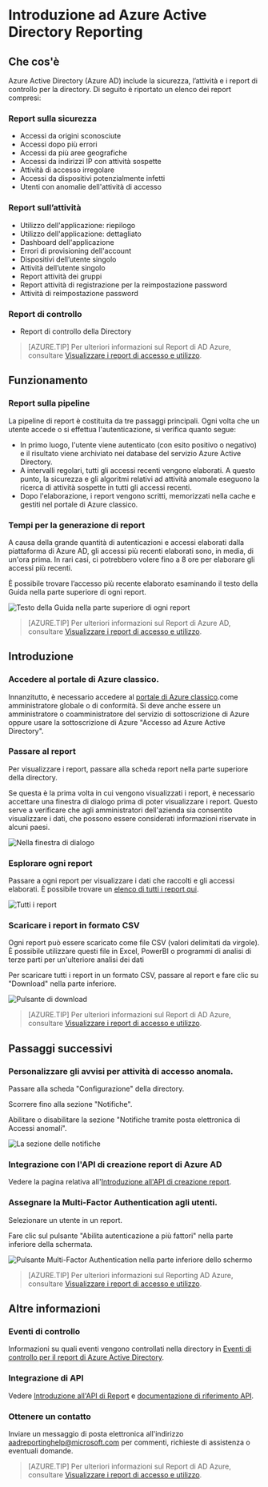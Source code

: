 <properties
   pageTitle="Azure Active Directory Reporting: Introduzione | Microsoft Azure"
   description="Elenca i vari report disponibili nei report di Azure Active Directory"
   services="active-directory"
   documentationCenter=""
   authors="dhanyahk"
   manager="femila"
   editor=""/>  

<tags
   ms.service="active-directory"
   ms.devlang="na"
   ms.topic="get-started-article"
   ms.tgt_pltfrm="na"
   ms.workload="identity"
   ms.date="03/07/2016"
   ms.author="dhanyahk"/>

# Introduzione ad Azure Active Directory Reporting

## Che cos'è

Azure Active Directory (Azure AD) include la sicurezza, l’attività e i report di controllo per la directory. Di seguito è riportato un elenco dei report compresi:

### Report sulla sicurezza

- Accessi da origini sconosciute
- Accessi dopo più errori
- Accessi da più aree geografiche
- Accessi da indirizzi IP con attività sospette
- Attività di accesso irregolare
- Accessi da dispositivi potenzialmente infetti
- Utenti con anomalie dell'attività di accesso

### Report sull’attività

- Utilizzo dell'applicazione: riepilogo
- Utilizzo dell'applicazione: dettagliato
- Dashboard dell'applicazione
- Errori di provisioning dell'account
- Dispositivi dell’utente singolo
- Attività dell’utente singolo
- Report attività dei gruppi
- Report attività di registrazione per la reimpostazione password
- Attività di reimpostazione password

### Report di controllo

- Report di controllo della Directory

> [AZURE.TIP] Per ulteriori informazioni sul Report di AD Azure, consultare [Visualizzare i report di accesso e utilizzo](active-directory-view-access-usage-reports.md).



## Funzionamento


### Report sulla pipeline

La pipeline di report è costituita da tre passaggi principali. Ogni volta che un utente accede o si effettua l'autenticazione, si verifica quanto segue:

- In primo luogo, l'utente viene autenticato (con esito positivo o negativo) e il risultato viene archiviato nei database del servizio Azure Active Directory.
- A intervalli regolari, tutti gli accessi recenti vengono elaborati. A questo punto, la sicurezza e gli algoritmi relativi ad attività anomale eseguono la ricerca di attività sospette in tutti gli accessi recenti.
- Dopo l'elaborazione, i report vengono scritti, memorizzati nella cache e gestiti nel portale di Azure classico.

### Tempi per la generazione di report

A causa della grande quantità di autenticazioni e accessi elaborati dalla piattaforma di Azure AD, gli accessi più recenti elaborati sono, in media, di un'ora prima. In rari casi, ci potrebbero volere fino a 8 ore per elaborare gli accessi più recenti.

È possibile trovare l’accesso più recente elaborato esaminando il testo della Guida nella parte superiore di ogni report.

![Testo della Guida nella parte superiore di ogni report](./media/active-directory-reporting-getting-started/reportingWatermark.PNG)

> [AZURE.TIP] Per ulteriori informazioni sul Report di Azure AD, consultare [Visualizzare i report di accesso e utilizzo](active-directory-view-access-usage-reports.md).



## Introduzione


### Accedere al portale di Azure classico.

Innanzitutto, è necessario accedere al [portale di Azure classico](https://manage.windowsazure.com).come amministratore globale o di conformità. Si deve anche essere un amministratore o coamministratore del servizio di sottoscrizione di Azure oppure usare la sottoscrizione di Azure "Accesso ad Azure Active Directory".

### Passare al report

Per visualizzare i report, passare alla scheda report nella parte superiore della directory.

Se questa è la prima volta in cui vengono visualizzati i report, è necessario accettare una finestra di dialogo prima di poter visualizzare i report. Questo serve a verificare che agli amministratori dell'azienda sia consentito visualizzare i dati, che possono essere considerati informazioni riservate in alcuni paesi.

![Nella finestra di dialogo](./media/active-directory-reporting-getting-started/dialogBox.png)

### Esplorare ogni report

Passare a ogni report per visualizzare i dati che raccolti e gli accessi elaborati. È possibile trovare un [elenco di tutti i report qui](active-directory-reporting-guide.md).

![Tutti i report](./media/active-directory-reporting-getting-started/reportsMain.png)

### Scaricare i report in formato CSV

Ogni report può essere scaricato come file CSV (valori delimitati da virgole). È possibile utilizzare questi file in Excel, PowerBI o programmi di analisi di terze parti per un'ulteriore analisi dei dati

Per scaricare tutti i report in un formato CSV, passare al report e fare clic su "Download" nella parte inferiore.

![Pulsante di download](./media/active-directory-reporting-getting-started/downloadButton.png)

> [AZURE.TIP] Per ulteriori informazioni sul Report di AD Azure, consultare [Visualizzare i report di accesso e utilizzo](active-directory-view-access-usage-reports.md).





## Passaggi successivi

### Personalizzare gli avvisi per attività di accesso anomala.

Passare alla scheda "Configurazione" della directory.

Scorrere fino alla sezione "Notifiche".

Abilitare o disabilitare la sezione "Notifiche tramite posta elettronica di Accessi anomali".

![La sezione delle notifiche](./media/active-directory-reporting-getting-started/notificationsSection.png)  

### Integrazione con l'API di creazione report di Azure AD

Vedere la pagina relativa all'[Introduzione all'API di creazione report](active-directory-reporting-api-getting-started.md).

### Assegnare la Multi-Factor Authentication agli utenti.

Selezionare un utente in un report.

Fare clic sul pulsante "Abilita autenticazione a più fattori" nella parte inferiore della schermata.

![Pulsante Multi-Factor Authentication nella parte inferiore dello schermo](./media/active-directory-reporting-getting-started/mfaButton.png)

> [AZURE.TIP] Per ulteriori informazioni sul Reporting AD Azure, consultare [Visualizzare i report di accesso e utilizzo](active-directory-view-access-usage-reports.md).




## Altre informazioni


### Eventi di controllo

Informazioni su quali eventi vengono controllati nella directory in [Eventi di controllo per il report di Azure Active Directory](active-directory-reporting-audit-events.md).

### Integrazione di API

Vedere [Introduzione all'API di Report](active-directory-reporting-api-getting-started.md) e [documentazione di riferimento API](https://msdn.microsoft.com/library/azure/mt126081.aspx).

### Ottenere un contatto

Inviare un messaggio di posta elettronica all'indirizzo [aadreportinghelp@microsoft.com](mailto:aadreportinghelp@microsoft.com) per commenti, richieste di assistenza o eventuali domande.

> [AZURE.TIP] Per ulteriori informazioni sul Report di AD Azure, consultare [Visualizzare i report di accesso e utilizzo](active-directory-view-access-usage-reports.md).

<!---HONumber=AcomDC_0928_2016-->